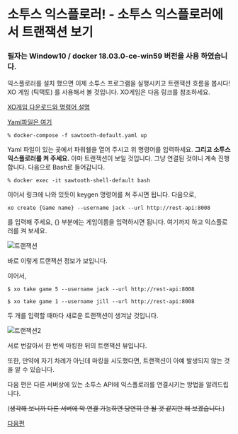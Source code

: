 소투스 익스플로러! - 소투스 익스플로러에서 트랜잭션 보기 
=============
### 필자는 Window10 / docker 18.03.0-ce-win59 버전을 사용 하였습니다.

익스플로러를 설치 했으면 이제 소투스 프로그램을 실행시키고 트랜잭션 흐름을 봅시다! 
XO 게임 (틱택토) 를 사용해서 볼 것입니다. XO게임은 다음 링크를 참조하세요.

[XO게임 다운로드와 명령어 설명](https://github.com/GRuuuuu/Learning_Sawtooth/blob/master/sawtooth/sawtooth%20running%20%232/XO%20Transaction%20Family.md)

[Yaml파일은 여기](https://sawtooth.hyperledger.org/docs/core/releases/1.0/app_developers_guide/sawtooth-default.yaml)

~~~
% docker-compose -f sawtooth-default.yaml up
~~~

Yaml 파일이 있는 곳에서 파워쉘을 열어 주시고 위 명령어를 입력하세요.
**그리고 소투스 익스플로러를 켜 주세요.**
아마 트랜잭션이 보일 것입니다. 그냥 연결된 것이니 계속 진행합니다. 
다음으로 Bash로 들어갑니다. 

~~~
% docker exec -it sawtooth-shell-default bash
~~~

이어서 링크에 나와 있듯이 keygen 명령어를 쳐 주시면 됩니다. 다음으로,

~~~
xo create {Game name} --username jack --url http://rest-api:8008 
~~~

를 입력해 주세요, {} 부분에는 게임이름을 입력하시면 됩니다.
여기까지 하고 익스플로러를 켜 보세요.

![트랜잭션](./img/transacion.PNG)

바로 이렇게 트랜잭션 정보가 보입니다. 

이어서, 

~~~
$ xo take game 5 --username jack --url http://rest-api:8008
~~~
~~~
$ xo take game 1 --username jill --url http://rest-api:8008
~~~

두 개를 입력할 때마다 새로운 트랜잭션이 생겨날 것입니다. 

![트랜잭션2](./img/transacion2.PNG)

서로 번갈아서 한 번씩 마킹한 뒤의 트랜잭션 뷰입니다. 

또한, 만약에 자기 차례가 아닌데 마킹을 시도했다면, 트랜잭션이 아예 발생되지 않는 것을 알 수 있습니다. 

다음 편은 다른 서버상에 있는 소투스 API에 익스플로러를 연결시키는 방법을 알려드립니다. 

(~~생각해 보니까 다른 서버에 막 연결 가능하면 당연히 안 될 것 같지만 해 보겠습니다.~~)

[다음편](./Sawtooth-explorer3.md)
